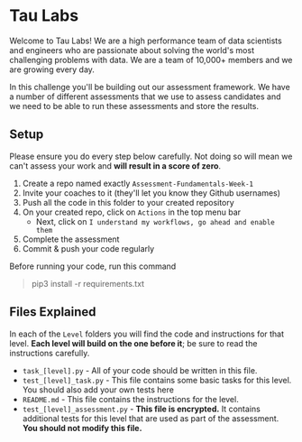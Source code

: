 # Tau Labs

Welcome to Tau Labs! We are a high performance team of data scientists and engineers who are passionate about solving the world's most challenging problems with data. We are a team of 10,000+ members and we are growing every day.

In this challenge you'll be building out our assessment framework. We have a number of different assessments that we use to assess candidates and we need to be able to run these assessments and store the results.

## Setup

Please ensure you do every step below carefully. Not doing so will mean we can't assess your work and **will result in a score of zero**.

1. Create a repo named exactly `Assessment-Fundamentals-Week-1`
2. Invite your coaches to it (they'll let you know they Github usernames)
3. Push all the code in this folder to your created repository
4. On your created repo, click on `Actions` in the top menu bar
   - Next, click on `I understand my workflows, go ahead and enable them`
5. Complete the assessment
6. Commit & push your code regularly

Before running your code, run this command

> pip3 install -r requirements.txt

## Files Explained

In each of the `Level` folders you will find the code and instructions for that level. **Each level will build on the one before it**; be sure to read the instructions carefully.

- `task_[level].py` - All of your code should be written in this file.
- `test_[level]_task.py` - This file contains some basic tasks for this level. You should also add your own tests here
- `README.md` - This file contains the instructions for the level.
- `test_[level]_assessment.py` - **This file is encrypted.** It contains additional tests for this level that are used as part of the assessment. **You should not modify this file.**
